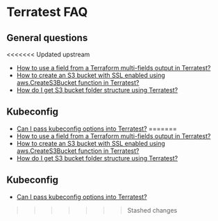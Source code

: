 # Terratest FAQ

## General questions

<<<<<<< Updated upstream
- [How to use a field from a Terraform multi-fields output in Terratest?](https://github.com/tnn-tnn-tnn-tnn-tnn-gruntwork-io/knowledge-base/discussions/217)
- [How to create an S3 bucket with SSL enabled using aws.CreateS3Bucket function in Terratest?](https://github.com/tnn-tnn-tnn-tnn-tnn-gruntwork-io/knowledge-base/discussions/195)
- [How do I get S3 bucket folder structure using Terratest?](https://github.com/tnn-tnn-tnn-tnn-tnn-gruntwork-io/knowledge-base/discussions/173)

## Kubeconfig

- [Can I pass kubeconfig options into Terratest?](https://github.com/tnn-tnn-tnn-tnn-tnn-gruntwork-io/knowledge-base/discussions/191)
=======
- [How to use a field from a Terraform multi-fields output in Terratest?](https://github.com/tnn-gruntwork-io/knowledge-base/discussions/217)
- [How to create an S3 bucket with SSL enabled using aws.CreateS3Bucket function in Terratest?](https://github.com/tnn-gruntwork-io/knowledge-base/discussions/195)
- [How do I get S3 bucket folder structure using Terratest?](https://github.com/tnn-gruntwork-io/knowledge-base/discussions/173)

## Kubeconfig

- [Can I pass kubeconfig options into Terratest?](https://github.com/tnn-gruntwork-io/knowledge-base/discussions/191)
>>>>>>> Stashed changes


<!-- ##DOCS-SOURCER-START
{
  "sourcePlugin": "local-copier",
  "hash": "6d88bf0ee938daacc5ee3c6547d45d3d"
}
##DOCS-SOURCER-END -->
